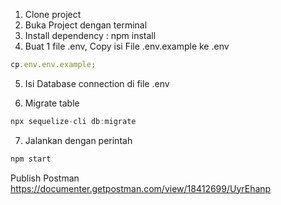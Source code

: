 1. Clone project
2. Buka Project dengan terminal
3. Install dependency : npm install
4. Buat 1 file .env, Copy isi File .env.example ke .env

```js
cp.env.env.example;
```

5. Isi Database connection di file .env

6. Migrate table

```js
npx sequelize-cli db:migrate
```

7. Jalankan dengan perintah

```js
npm start
```

Publish Postman
https://documenter.getpostman.com/view/18412699/UyrEhanp
